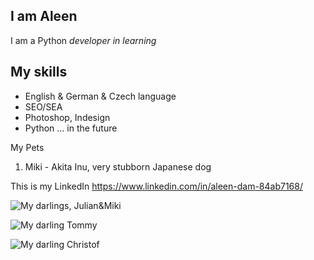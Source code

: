 ## I am Aleen
I am a Python *developer in learning*
## My skills
- English & German & Czech language
- SEO/SEA
- Photoshop, Indesign
- Python ... in the future

 My Pets
1. Miki - Akita Inu, very stubborn Japanese dog

This is my LinkedIn https://www.linkedin.com/in/aleen-dam-84ab7168/

![My darlings, Julian&Miki](/home/dci-student/Downloads/IMG_0578.jpg)

![My darling Tommy](/home/dci-student/Downloads/IMG_0625.jpg)

![My darling Christof](/home/dci-student/Downloads/IMG_0595.jpg)